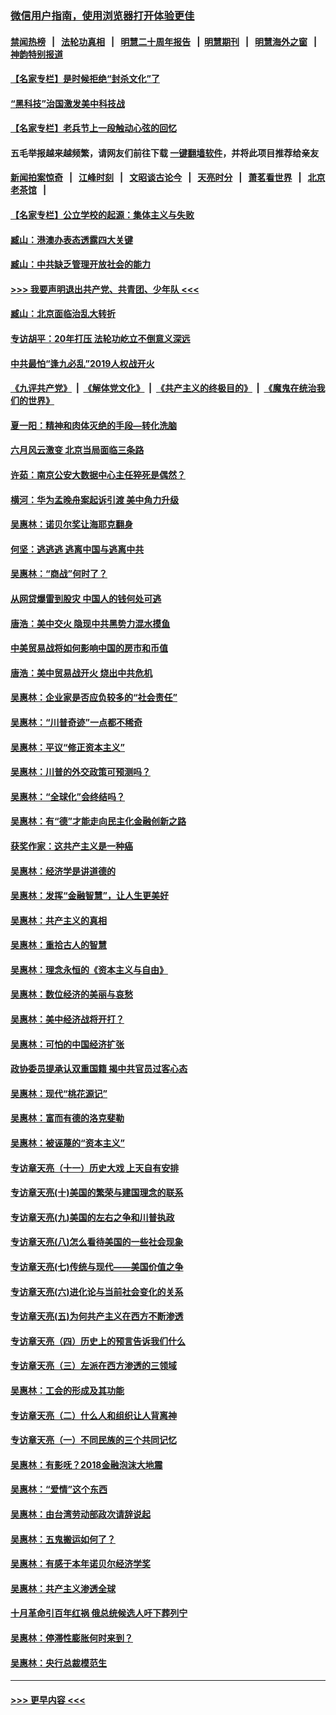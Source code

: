### [微信用户指南，使用浏览器打开体验更佳](https://github.com/gfw-breaker/banned-news1/blob/master/indexes/wechat-guide.md?t=0)
#### [禁闻热榜](热点新闻.md?t=0)  &nbsp;&nbsp;|&nbsp;&nbsp; [法轮功真相](https://github.com/gfw-breaker/truth/blob/master/README.md?t=0) &nbsp;&nbsp;|&nbsp;&nbsp; [明慧二十周年报告](https://github.com/gfw-breaker/mh-reports/blob/master/README.md?t=0) &nbsp;&nbsp;|&nbsp;&nbsp;[明慧期刊](https://github.com/gfw-breaker/mh-qikan) &nbsp;&nbsp;|&nbsp;&nbsp; [明慧海外之窗](https://github.com/gfw-breaker/mh-news/blob/master/README.md?t=0) &nbsp;&nbsp;|&nbsp;&nbsp; [神韵特别报道](https://github.com/gfw-breaker/mh-news/blob/master/shenyun.md?t=0)
#### [【名家专栏】是时候拒绝“封杀文化”了](../pages/nsc423/n11814093.md?t=02171422) 
#### [“黑科技”治国激发美中科技战](../pages/nsc423/n11638056.md?t=02171422) 
#### [【名家专栏】老兵节上一段触动心弦的回忆](../pages/nsc423/n11646016.md?t=02171422) 
#### 五毛举报越来越频繁，请网友们前往下载 [一键翻墙软件](https://github.com/gfw-breaker/ssr-accounts)，并将此项目推荐给亲友
#### [新闻拍案惊奇](https://github.com/gfw-breaker/banned-news1/blob/master/pages/link4.md) &nbsp;&nbsp;|&nbsp;&nbsp; [江峰时刻](https://github.com/gfw-breaker/banned-news1/blob/master/pages/link4.md) &nbsp;&nbsp;|&nbsp;&nbsp; [文昭谈古论今](https://github.com/gfw-breaker/banned-news1/blob/master/pages/link4.md) &nbsp;&nbsp;|&nbsp;&nbsp; [天亮时分](https://github.com/gfw-breaker/banned-news1/blob/master/pages/link4.md) &nbsp;&nbsp;|&nbsp;&nbsp; [萧茗看世界](https://github.com/gfw-breaker/banned-news1/blob/master/pages/link4.md) &nbsp;&nbsp;|&nbsp;&nbsp; [北京老茶馆](https://github.com/gfw-breaker/banned-news1/blob/master/pages/link4.md) &nbsp;&nbsp;|&nbsp;&nbsp; 
#### [【名家专栏】公立学校的起源：集体主义与失败](../pages/nsc423/n11601833.md?t=02171422) 
#### [臧山：港澳办表态透露四大关键](../pages/nsc423/n11421628.md?t=02171422) 
#### [臧山：中共缺乏管理开放社会的能力](../pages/nsc423/n11407457.md?t=02171422) 
#### [>>> 我要声明退出共产党、共青团、少年队 <<<](https://github.com/begood0513/goodnews/blob/master/quit/letter.md) 
#### [臧山：北京面临治乱大转折](../pages/nsc423/n11406895.md?t=02171422) 
#### [专访胡平：20年打压 法轮功屹立不倒意义深远](../pages/nsc423/n11398800.md?t=02171422) 
#### [中共最怕“逢九必乱”2019人权战开火](../pages/nsc423/n11385248.md?t=02171422) 
#### [《九评共产党》](https://github.com/begood0513/9ping.md/blob/master/README.md) &nbsp;|&nbsp; [《解体党文化》](../../../../jtdwh.md/blob/master/README.md)  &nbsp;|&nbsp; [《共产主义的终极目的》](../../../../gczydzjmd.md/blob/master/README.md) &nbsp;|&nbsp; [《魔鬼在统治我们的世界》](../../../../mgztzwmdsj.md/blob/master/README.md) 
#### [夏一阳：精神和肉体灭绝的手段—转化洗脑](../pages/nsc423/n11368250.md?t=02171422) 
#### [六月风云激变 北京当局面临三条路](../pages/nsc423/n11313668.md?t=02171422) 
#### [许茹：南京公安大数据中心主任猝死是偶然？](../pages/nsc423/n11064744.md?t=02171422) 
#### [横河：华为孟晚舟案起诉引渡 美中角力升级](../pages/nsc423/n11027230.md?t=02171422) 
#### [吴惠林：诺贝尔奖让海耶克翻身](../pages/nsc423/n10890049.md?t=02171422) 
#### [何坚：逃逃逃 逃离中国与逃离中共](../pages/nsc423/n10592891.md?t=02171422) 
#### [吴惠林：“商战”何时了？](../pages/nsc423/n10573558.md?t=02171422) 
#### [从网贷爆雷到股灾 中国人的钱何处可逃](../pages/nsc423/n10572800.md?t=02171422) 
#### [唐浩：美中交火 隐现中共黑势力混水摸鱼](../pages/nsc423/n10544040.md?t=02171422) 
#### [中美贸易战将如何影响中国的房市和币值](../pages/nsc423/n10543697.md?t=02171422) 
#### [唐浩：美中贸易战开火 烧出中共危机](../pages/nsc423/n10540126.md?t=02171422) 
#### [吴惠林：企业家是否应负较多的“社会责任”](../pages/nsc423/n10535022.md?t=02171422) 
#### [吴惠林：“川普奇迹”一点都不稀奇](../pages/nsc423/n10512808.md?t=02171422) 
#### [吴惠林：平议“修正资本主义”](../pages/nsc423/n10495724.md?t=02171422) 
#### [吴惠林：川普的外交政策可预测吗？](../pages/nsc423/n10462387.md?t=02171422) 
#### [吴惠林：“全球化”会终结吗？](../pages/nsc423/n10452838.md?t=02171422) 
#### [吴惠林：有“德”才能走向民主化金融创新之路](../pages/nsc423/n10432292.md?t=02171422) 
#### [获奖作家：这共产主义是一种癌](../pages/nsc423/n10431541.md?t=02171422) 
#### [吴惠林：经济学是讲道德的](../pages/nsc423/n10398014.md?t=02171422) 
#### [吴惠林：发挥“金融智慧”，让人生更美好](../pages/nsc423/n10375019.md?t=02171422) 
#### [吴惠林：共产主义的真相](../pages/nsc423/n10351394.md?t=02171422) 
#### [吴惠林：重拾古人的智慧](../pages/nsc423/n10337691.md?t=02171422) 
#### [吴惠林：理念永恒的《资本主义与自由》](../pages/nsc423/n10316274.md?t=02171422) 
#### [吴惠林：数位经济的美丽与哀愁](../pages/nsc423/n10292946.md?t=02171422) 
#### [吴惠林：美中经济战将开打？](../pages/nsc423/n10258825.md?t=02171422) 
#### [吴惠林：可怕的中国经济扩张](../pages/nsc423/n10219147.md?t=02171422) 
#### [政协委员提承认双重国籍 揭中共官员过客心态](../pages/nsc423/n10208809.md?t=02171422) 
#### [吴惠林：现代“桃花源记”](../pages/nsc423/n10185234.md?t=02171422) 
#### [吴惠林：富而有德的洛克斐勒](../pages/nsc423/n10142264.md?t=02171422) 
#### [吴惠林：被诬蔑的“资本主义”](../pages/nsc423/n10124816.md?t=02171422) 
#### [专访章天亮（十一）历史大戏 上天自有安排](../pages/nsc423/n10094905.md?t=02171422) 
#### [专访章天亮(十)美国的繁荣与建国理念的联系](../pages/nsc423/n10094899.md?t=02171422) 
#### [专访章天亮(九)美国的左右之争和川普执政](../pages/nsc423/n10094889.md?t=02171422) 
#### [专访章天亮(八)怎么看待美国的一些社会现象](../pages/nsc423/n10094857.md?t=02171422) 
#### [专访章天亮(七)传统与现代——美国价值之争](../pages/nsc423/n10093140.md?t=02171422) 
#### [专访章天亮(六)进化论与当前社会变化的关系](../pages/nsc423/n10092036.md?t=02171422) 
#### [专访章天亮(五)为何共产主义在西方不断渗透](../pages/nsc423/n10083620.md?t=02171422) 
#### [专访章天亮（四）历史上的预言告诉我们什么](../pages/nsc423/n10083606.md?t=02171422) 
#### [专访章天亮（三）左派在西方渗透的三领域](../pages/nsc423/n10081115.md?t=02171422) 
#### [吴惠林：工会的形成及其功能](../pages/nsc423/n10080633.md?t=02171422) 
#### [专访章天亮（二）什么人和组织让人背离神](../pages/nsc423/n10076637.md?t=02171422) 
#### [专访章天亮（一）不同民族的三个共同记忆](../pages/nsc423/n10074188.md?t=02171422) 
#### [吴惠林：有影呒？2018金融泡沫大地震](../pages/nsc423/n10040534.md?t=02171422) 
#### [吴惠林：“爱情”这个东西](../pages/nsc423/n10019423.md?t=02171422) 
#### [吴惠林：由台湾劳动部政次请辞说起](../pages/nsc423/n9979679.md?t=02171422) 
#### [吴惠林：五鬼搬运如何了？](../pages/nsc423/n9925338.md?t=02171422) 
#### [吴惠林：有感于本年诺贝尔经济学奖](../pages/nsc423/n9871883.md?t=02171422) 
#### [吴惠林：共产主义渗透全球](../pages/nsc423/n9812748.md?t=02171422) 
#### [十月革命引百年红祸 俄总统候选人吁下葬列宁](../pages/nsc423/n9810182.md?t=02171422) 
#### [吴惠林：停滞性膨胀何时来到？](../pages/nsc423/n9764136.md?t=02171422) 
#### [吴惠林：央行总裁模范生](../pages/nsc423/n9728134.md?t=02171422) 

----
#### [ >>> 更早内容 <<< ](../indexes/nsc423-earlier.md)

